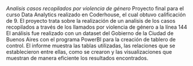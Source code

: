 *Analisis casos recopilados por violencia de género*
Proyecto final para el curso Data Analytics realizado en Coderhouse, el cual obtuvo calificación de 9.
El proyecto trata sobre la realización de un analisis de los casos recopilados a través de los llamados por violencia de género a la línea 144
El análisis fue realizado con un dataset del Gobierno de la Ciudad de Buenos Aires con el programa PowerBI para la creación de tablero de control.
El informe muestra las tablas utilizadas, las relaciones que se establecieron entre ellas, como se crearon y las visualizaciones que muestran de manera eficiente los resultados encontrados. 
